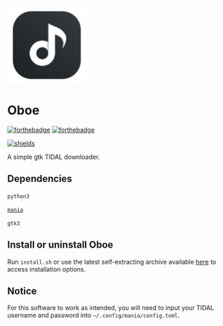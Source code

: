 <img width="180" src="https://raw.githubusercontent.com/Corewala/Oboe/17ca646ccd4fd415a5f167f9c10217966ca8667f/oboe.svg" />

# Oboe
[![forthebadge](https://forthebadge.com/images/badges/made-with-python.svg)](https://github.com/Corewala/Oboe#oboe)
[![forthebadge](https://forthebadge.com/images/badges/you-didnt-ask-for-this.svg)](https://github.com/Corewala/Oboe#oboe)

[![shields](https://img.shields.io/badge/Download-Here-orange?style=for-the-badge&logo=github)](https://github.com/Corewala/Oboe/releases/latest)

A simple gtk TIDAL downloader.

## Dependencies
`python3`

[`mania`](https://github.com/evan-goode/mania)

`gtk3`

## Install or uninstall Oboe
Run `install.sh` or use the latest self-extracting archive available [here](https://github.com/Corewala/Oboe/releases/latest) to access installation options. 

## Notice
For this software to work as intended, you will need to input your TIDAL username and password into `~/.config/mania/config.toml`.